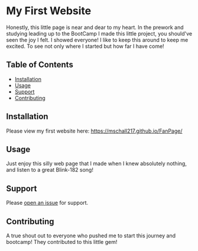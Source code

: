 
# My First Website

Honestly, this little page is near and dear to my heart. In the prework and studying leading up to the BootCamp I made this little project, you should've seen the joy I felt. I showed everyone! I like to keep this around to keep me excited. To see not only where I started but how far I have come! 

## Table of Contents

- [Installation](#installation)
- [Usage](#usage)
- [Support](#support)
- [Contributing](#contributing)

## Installation

Please view my first website here: https://mschall217.github.io/FanPage/

## Usage

Just enjoy this silly web page that I made when I knew absolutely nothing, and listen to a great Blink-182 song! 

## Support

Please [open an issue](https://github.com/fraction/FanPage/issues/new) for support.

## Contributing

A true shout out to everyone who pushed me to start this journey and bootcamp! They contributed to this little gem! 
